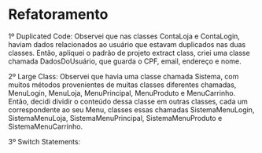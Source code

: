 # Refatoramento


1º Duplicated Code: 
  Observei que nas classes ContaLoja e ContaLogin, haviam dados relacionados ao usuário que estavam duplicados nas duas classes. Então, apliquei o padrão de projeto extract class, criei uma classe chamada DadosDoUsuário, que guarda o CPF, email, endereço e nome.
  
2º Large Class:
  Observei que havia uma classe chamada Sistema, com muitos métodos provenientes de muitas classes diferentes chamadas, MenuLogin, MenuLoja, MenuPrincipal, MenuProduto e MenuCarrinho. Então, decidi dividir o conteúdo dessa classe em outras classes, cada um correspondente ao seu Menu, classes essas chamadas SistemaMenuLogin, SistemaMenuLoja, SistemaMenuPrincipal, SistemaMenuProduto e SistemaMenuCarrinho.
  
3º Switch Statements:
  

